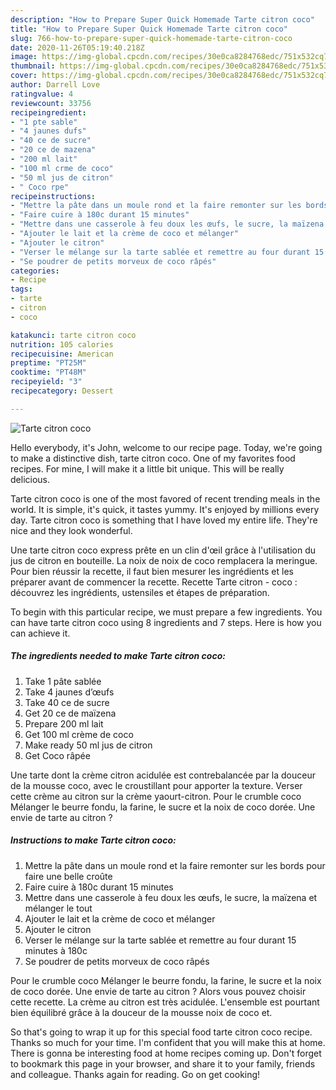 ```yaml
---
description: "How to Prepare Super Quick Homemade Tarte citron coco"
title: "How to Prepare Super Quick Homemade Tarte citron coco"
slug: 766-how-to-prepare-super-quick-homemade-tarte-citron-coco
date: 2020-11-26T05:19:40.218Z
image: https://img-global.cpcdn.com/recipes/30e0ca8284768edc/751x532cq70/tarte-citron-coco-photo-principale-de-la-recette.jpg
thumbnail: https://img-global.cpcdn.com/recipes/30e0ca8284768edc/751x532cq70/tarte-citron-coco-photo-principale-de-la-recette.jpg
cover: https://img-global.cpcdn.com/recipes/30e0ca8284768edc/751x532cq70/tarte-citron-coco-photo-principale-de-la-recette.jpg
author: Darrell Love
ratingvalue: 4
reviewcount: 33756
recipeingredient:
- "1 pte sable"
- "4 jaunes dufs"
- "40 ce de sucre"
- "20 ce de mazena"
- "200 ml lait"
- "100 ml crme de coco"
- "50 ml jus de citron"
- " Coco rpe"
recipeinstructions:
- "Mettre la pâte dans un moule rond et la faire remonter sur les bords pour faire une belle croûte"
- "Faire cuire à 180c durant 15 minutes"
- "Mettre dans une casserole à feu doux les œufs, le sucre, la maïzena et mélanger le tout"
- "Ajouter le lait et la crème de coco et mélanger"
- "Ajouter le citron"
- "Verser le mélange sur la tarte sablée et remettre au four durant 15 minutes à 180c"
- "Se poudrer de petits morveux de coco râpés"
categories:
- Recipe
tags:
- tarte
- citron
- coco

katakunci: tarte citron coco 
nutrition: 105 calories
recipecuisine: American
preptime: "PT25M"
cooktime: "PT48M"
recipeyield: "3"
recipecategory: Dessert

---
```



![Tarte citron coco](https://img-global.cpcdn.com/recipes/30e0ca8284768edc/751x532cq70/tarte-citron-coco-photo-principale-de-la-recette.jpg)

Hello everybody, it's John, welcome to our recipe page. Today, we're going to make a distinctive dish, tarte citron coco. One of my favorites food recipes. For mine, I will make it a little bit unique. This will be really delicious.

Tarte citron coco is one of the most favored of recent trending meals in the world. It is simple, it's quick, it tastes yummy. It's enjoyed by millions every day. Tarte citron coco is something that I have loved my entire life. They're nice and they look wonderful.

Une tarte citron coco express prête en un clin d&#39;œil grâce à l&#39;utilisation du jus de citron en bouteille. La noix de noix de coco remplacera la meringue. Pour bien réussir la recette, il faut bien mesurer les ingrédients et les préparer avant de commencer la recette. Recette Tarte citron - coco : découvrez les ingrédients, ustensiles et étapes de préparation.


To begin with this particular recipe, we must prepare a few ingredients. You can have tarte citron coco using 8 ingredients and 7 steps. Here is how you can achieve it.

<!--inarticleads1-->

##### The ingredients needed to make Tarte citron coco:

1. Take 1 pâte sablée
1. Take 4 jaunes d’œufs
1. Take 40 ce de sucre
1. Get 20 ce de maïzena
1. Prepare 200 ml lait
1. Get 100 ml crème de coco
1. Make ready 50 ml jus de citron
1. Get  Coco râpée


Une tarte dont la crème citron acidulée est contrebalancée par la douceur de la mousse coco, avec le croustillant pour apporter la texture. Verser cette crème au citron sur la crème yaourt-citron. Pour le crumble coco Mélanger le beurre fondu, la farine, le sucre et la noix de coco dorée. Une envie de tarte au citron ? 

<!--inarticleads2-->

##### Instructions to make Tarte citron coco:

1. Mettre la pâte dans un moule rond et la faire remonter sur les bords pour faire une belle croûte
1. Faire cuire à 180c durant 15 minutes
1. Mettre dans une casserole à feu doux les œufs, le sucre, la maïzena et mélanger le tout
1. Ajouter le lait et la crème de coco et mélanger
1. Ajouter le citron
1. Verser le mélange sur la tarte sablée et remettre au four durant 15 minutes à 180c
1. Se poudrer de petits morveux de coco râpés


Pour le crumble coco Mélanger le beurre fondu, la farine, le sucre et la noix de coco dorée. Une envie de tarte au citron ? Alors vous pouvez choisir cette recette. La crème au citron est très acidulée. L&#39;ensemble est pourtant bien équilibré grâce à la douceur de la mousse noix de coco et. 

So that's going to wrap it up for this special food tarte citron coco recipe. Thanks so much for your time. I'm confident that you will make this at home. There is gonna be interesting food at home recipes coming up. Don't forget to bookmark this page in your browser, and share it to your family, friends and colleague. Thanks again for reading. Go on get cooking!
